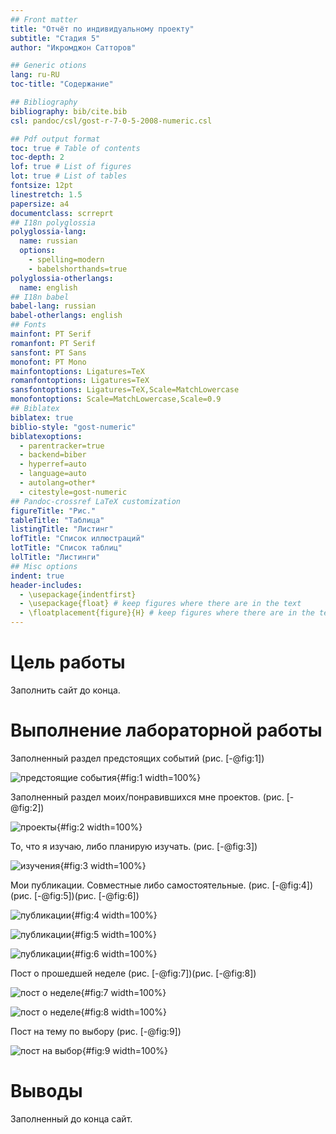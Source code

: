 ```yaml
---
## Front matter
title: "Отчёт по индивидуальному проекту"
subtitle: "Стадия 5"
author: "Икромджон Сатторов"

## Generic otions
lang: ru-RU
toc-title: "Содержание"

## Bibliography
bibliography: bib/cite.bib
csl: pandoc/csl/gost-r-7-0-5-2008-numeric.csl

## Pdf output format
toc: true # Table of contents
toc-depth: 2
lof: true # List of figures
lot: true # List of tables
fontsize: 12pt
linestretch: 1.5
papersize: a4
documentclass: scrreprt
## I18n polyglossia
polyglossia-lang:
  name: russian
  options:
	- spelling=modern
	- babelshorthands=true
polyglossia-otherlangs:
  name: english
## I18n babel
babel-lang: russian
babel-otherlangs: english
## Fonts
mainfont: PT Serif
romanfont: PT Serif
sansfont: PT Sans
monofont: PT Mono
mainfontoptions: Ligatures=TeX
romanfontoptions: Ligatures=TeX
sansfontoptions: Ligatures=TeX,Scale=MatchLowercase
monofontoptions: Scale=MatchLowercase,Scale=0.9
## Biblatex
biblatex: true
biblio-style: "gost-numeric"
biblatexoptions:
  - parentracker=true
  - backend=biber
  - hyperref=auto
  - language=auto
  - autolang=other*
  - citestyle=gost-numeric
## Pandoc-crossref LaTeX customization
figureTitle: "Рис."
tableTitle: "Таблица"
listingTitle: "Листинг"
lofTitle: "Список иллюстраций"
lotTitle: "Список таблиц"
lolTitle: "Листинги"
## Misc options
indent: true
header-includes:
  - \usepackage{indentfirst}
  - \usepackage{float} # keep figures where there are in the text
  - \floatplacement{figure}{H} # keep figures where there are in the text
---
```


# Цель работы

Заполнить сайт до конца.

# Выполнение лабораторной работы

 Заполненный раздел предстоящих событий  (рис. [-@fig:1])

![предстоящие события](image/p5s1.png){#fig:1 width=100%}

 Заполненный раздел моих/понравившихся мне проектов.  (рис. [-@fig:2])

![проекты](image/p5s2.png){#fig:2 width=100%}

 То, что я изучаю, либо планирую изучать.  (рис. [-@fig:3])

![изучения](image/p5s3.png){#fig:3 width=100%}

 Мои публикации. Совместные либо самостоятельные. (рис. [-@fig:4])(рис. [-@fig:5])(рис. [-@fig:6])

![публикации](image/p5s4.png){#fig:4 width=100%}

![публикации](image/p5s5.png){#fig:5 width=100%} 

![публикации](image/p5s6.png){#fig:6 width=100%}

 Пост о прошедшей неделе  (рис. [-@fig:7])(рис. [-@fig:8])

![пост о неделе](image/p5s7.png){#fig:7 width=100%}

![пост о неделе](image/p5s8.png){#fig:8 width=100%}

 Пост на тему по выбору (рис. [-@fig:9])

![пост на выбор](image/p5s9.png){#fig:9 width=100%}





# Выводы

Заполненный до конца сайт.
